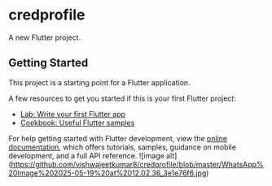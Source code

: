 # credprofile

A new Flutter project.

## Getting Started

This project is a starting point for a Flutter application.

A few resources to get you started if this is your first Flutter project:

- [Lab: Write your first Flutter app](https://docs.flutter.dev/get-started/codelab)
- [Cookbook: Useful Flutter samples](https://docs.flutter.dev/cookbook)

For help getting started with Flutter development, view the
[online documentation](https://docs.flutter.dev/), which offers tutorials,
samples, guidance on mobile development, and a full API reference.
![image alt] (https://github.com/vishwajeetkumar8/credprofile/blob/master/WhatsApp%20Image%202025-05-19%20at%2012.02.36_3e1e76f6.jpg)

